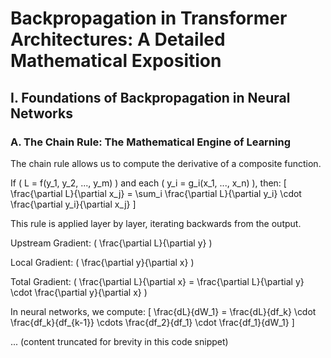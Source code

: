 # Backpropagation in Transformer Architectures: A Detailed Mathematical Exposition

## I. Foundations of Backpropagation in Neural Networks

### A. The Chain Rule: The Mathematical Engine of Learning

The chain rule allows us to compute the derivative of a composite function.

If \( L = f(y_1, y_2, ..., y_m) \) and each \( y_i = g_i(x_1, ..., x_n) \), then:
\[ \frac{\partial L}{\partial x_j} = \sum_i \frac{\partial L}{\partial y_i} \cdot \frac{\partial y_i}{\partial x_j} \]

This rule is applied layer by layer, iterating backwards from the output.

Upstream Gradient: \( \frac{\partial L}{\partial y} \)

Local Gradient: \( \frac{\partial y}{\partial x} \)

Total Gradient: \( \frac{\partial L}{\partial x} = \frac{\partial L}{\partial y} \cdot \frac{\partial y}{\partial x} \)

In neural networks, we compute:
\[
\frac{dL}{dW_1} = \frac{dL}{df_k} \cdot \frac{df_k}{df_{k-1}} \cdots \frac{df_2}{df_1} \cdot \frac{df_1}{dW_1}
\]

... (content truncated for brevity in this code snippet)
